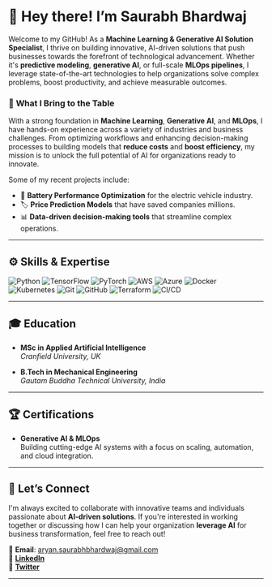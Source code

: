# 👋 Hey there! I’m Saurabh Bhardwaj

Welcome to my GitHub! As a **Machine Learning & Generative AI Solution Specialist**, I thrive on building innovative, AI-driven solutions that push businesses towards the forefront of technological advancement. Whether it's **predictive modeling**, **generative AI**, or full-scale **MLOps pipelines**, I leverage state-of-the-art technologies to help organizations solve complex problems, boost productivity, and achieve measurable outcomes.

### 🌟 **What I Bring to the Table**
With a strong foundation in **Machine Learning**, **Generative AI**, and **MLOps**, I have hands-on experience across a variety of industries and business challenges. From optimizing workflows and enhancing decision-making processes to building models that **reduce costs** and **boost efficiency**, my mission is to unlock the full potential of AI for organizations ready to innovate.

Some of my recent projects include:
- 🚗 **Battery Performance Optimization** for the electric vehicle industry.
- 🏷️ **Price Prediction Models** that have saved companies millions.
- 📊 **Data-driven decision-making tools** that streamline complex operations.

---

## ⚙️ **Skills & Expertise**

<p>
  <img src="https://img.shields.io/badge/-Python-3776AB?style=flat&logo=python&logoColor=white" alt="Python" />
  <img src="https://img.shields.io/badge/-TensorFlow-FF6F00?style=flat&logo=tensorflow&logoColor=white" alt="TensorFlow" />
  <img src="https://img.shields.io/badge/-PyTorch-EE4C2C?style=flat&logo=pytorch&logoColor=white" alt="PyTorch" />
  <img src="https://img.shields.io/badge/-AWS-232F3E?style=flat&logo=amazon-aws&logoColor=white" alt="AWS" />
  <img src="https://img.shields.io/badge/-Azure-0078D4?style=flat&logo=microsoft-azure&logoColor=white" alt="Azure" />
  <img src="https://img.shields.io/badge/-Docker-2496ED?style=flat&logo=docker&logoColor=white" alt="Docker" />
  <img src="https://img.shields.io/badge/-Kubernetes-326CE5?style=flat&logo=kubernetes&logoColor=white" alt="Kubernetes" />
  <img src="https://img.shields.io/badge/-Git-F05032?style=flat&logo=git&logoColor=white" alt="Git" />
  <img src="https://img.shields.io/badge/-GitHub-181717?style=flat&logo=github&logoColor=white" alt="GitHub" />
  <img src="https://img.shields.io/badge/-Terraform-623CE4?style=flat&logo=terraform&logoColor=white" alt="Terraform" />
  <img src="https://img.shields.io/badge/-CI%2FCD-4285F4?style=flat&logo=google-cloud&logoColor=white" alt="CI/CD" />
</p>

---

## 🎓 **Education**
- **MSc in Applied Artificial Intelligence**  
  *Cranfield University, UK*

- **B.Tech in Mechanical Engineering**  
  *Gautam Buddha Technical University, India*

---

## 🏆 **Certifications**
- **Generative AI & MLOps**  
  Building cutting-edge AI systems with a focus on scaling, automation, and cloud integration.

---

## 💬 **Let’s Connect**
I'm always excited to collaborate with innovative teams and individuals passionate about **AI-driven solutions**. If you're interested in working together or discussing how I can help your organization **leverage AI** for business transformation, feel free to reach out!

📧 **Email**: aryan.saurabhbhardwaj@gmail.com  
🔗 **[LinkedIn](https://www.linkedin.com/in/saurabhbhardwajofficial/)**  
🔗 **[Twitter](https://twitter.com/saurabh_bhar)**  

---


<!---
Bhardwaj-Saurabh/Bhardwaj-Saurabh is a ✨ special ✨ repository because its `README.md` (this file) appears on your GitHub profile.
You can click the Preview link to take a look at your changes.
--->
